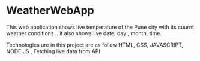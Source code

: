 # WeatherWebApp

This web application shows live temperature of the Pune city with its cuurnt weather conditions .. it also shows live date, day , month, time.

Technologies ure in this project are as follow
HTML, CSS, JAVASCRIPT, NODE JS ,
Fetching live data from API
